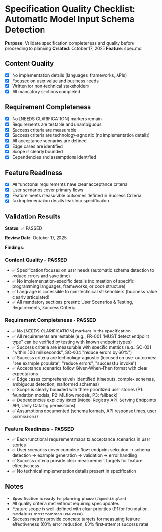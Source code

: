 # Specification Quality Checklist: Automatic Model Input Schema Detection

**Purpose**: Validate specification completeness and quality before proceeding to planning
**Created**: October 17, 2025
**Feature**: [spec.md](../spec.md)

## Content Quality

- [x] No implementation details (languages, frameworks, APIs)
- [x] Focused on user value and business needs
- [x] Written for non-technical stakeholders
- [x] All mandatory sections completed

## Requirement Completeness

- [x] No [NEEDS CLARIFICATION] markers remain
- [x] Requirements are testable and unambiguous
- [x] Success criteria are measurable
- [x] Success criteria are technology-agnostic (no implementation details)
- [x] All acceptance scenarios are defined
- [x] Edge cases are identified
- [x] Scope is clearly bounded
- [x] Dependencies and assumptions identified

## Feature Readiness

- [x] All functional requirements have clear acceptance criteria
- [x] User scenarios cover primary flows
- [x] Feature meets measurable outcomes defined in Success Criteria
- [x] No implementation details leak into specification

## Validation Results

**Status**: ✅ PASSED

**Review Date**: October 17, 2025

**Findings**:

### Content Quality - PASSED
- ✅ Specification focuses on user needs (automatic schema detection to reduce errors and save time)
- ✅ No implementation-specific details (no mention of specific programming languages, frameworks, or code structure)
- ✅ Language is accessible to non-technical stakeholders (business value clearly articulated)
- ✅ All mandatory sections present: User Scenarios & Testing, Requirements, Success Criteria

### Requirement Completeness - PASSED
- ✅ No [NEEDS CLARIFICATION] markers in the specification
- ✅ All requirements are testable (e.g., FR-001 "MUST detect endpoint type" can be verified by testing with known endpoint types)
- ✅ Success criteria are measurable with specific metrics (e.g., SC-001 "within 500 milliseconds", SC-004 "reduce errors by 60%")
- ✅ Success criteria are technology-agnostic (focused on user outcomes: "see example populate", "reduce errors", "successful invoke")
- ✅ Acceptance scenarios follow Given-When-Then format with clear expectations
- ✅ Edge cases comprehensively identified (timeouts, complex schemas, ambiguous detection, malformed schemas)
- ✅ Scope is clearly bounded with three prioritized user stories (P1: foundation models, P2: MLflow models, P3: fallback)
- ✅ Dependencies explicitly listed (Model Registry API, Serving Endpoints API, Unity Catalog permissions)
- ✅ Assumptions documented (schema formats, API response times, user permissions)

### Feature Readiness - PASSED
- ✅ Each functional requirement maps to acceptance scenarios in user stories
- ✅ User scenarios cover complete flow: endpoint selection → schema detection → example generation → validation → error handling
- ✅ Success criteria provide clear measurement targets for feature effectiveness
- ✅ No technical implementation details present in specification

## Notes

- Specification is ready for planning phase (`/speckit.plan`)
- All quality criteria met without requiring spec updates
- Feature scope is well-defined with clear priorities (P1 for foundation models as most common use case)
- Success metrics provide concrete targets for measuring feature effectiveness (60% error reduction, 80% first-attempt success rate)

